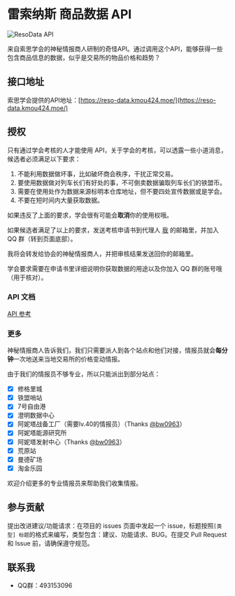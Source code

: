 # 雷索纳斯 商品数据 API

![ResoData API](https://healthchecks.io/b/2/87bd357a-8ba7-4a98-a89d-5de75054a15f.svg)

来自索思学会的神秘情报商人研制的奇怪API。通过调用这个API，能够获得一些包含商品信息的数据，似乎是交易所的物品价格和趋势？

## 接口地址

索思学会提供的API地址：[https://reso-data.kmou424.moe/](https://reso-data.kmou424.moe/)

## 授权

只有通过学会考核的人才能使用 API，关于学会的考核，可以透露一些小道消息，候选者必须满足以下要求：

1. 不能利用数据做坏事，比如破坏商会秩序，干扰正常交易。
2. 要使用数据做对列车长们有好处的事，不可倒卖数据骗取列车长们的铁盟币。
3. 需要在使用处作为数据来源标明本仓库地址，但不要四处宣传数据或是学会。
4. 不要在短时间内大量获取数据。

如果违反了上面的要求，学会很有可能会**取消**你的使用权哦。

如果候选者满足了以上的要求，发送考核申请书到代理人 [我](mailto:me@kmou424.moe) 的邮箱里，并加入 QQ 群（转到页面底部）。

我将会转发给协会的神秘情报商人，并把审核结果发送回你的邮箱里。

学会要求需要在申请书里详细说明你获取数据的用途以及你加入 QQ 群的账号哦（用于核对）。

### API 文档

[API 参考](README.API.md)

### 更多

神秘情报商人告诉我们，我们只需要派人到各个站点和他们对接，情报员就会**每分钟**一次地送来当地交易所的价格变动情报。

由于我们的情报员不够专业，所以只能派出到部分站点：

- [x] 修格里城
- [x] 铁盟哨站
- [x] 7号自由港
- [x] 澄明数据中心
- [x] 阿妮塔战备工厂（需要lv.40的情报员）（Thanks [@bw0963](https://github.com/bw0963)）
- [x] 阿妮塔能源研究所
- [x] 阿妮塔发射中心（Thanks [@bw0963](https://github.com/bw0963)）
- [x] 荒原站
- [x] 曼德矿场
- [x] 淘金乐园

欢迎介绍更多的专业情报员来帮助我们收集情报。

## 参与贡献

提出改进建议/功能请求：在项目的 issues 页面中发起一个 issue，标题按照`[类型] 标题`的格式来编写，类型包含：建议、功能请求、BUG。在提交 Pull Request 和 Issue 前，请确保遵守规范。

## 联系我

- QQ群：493153096


